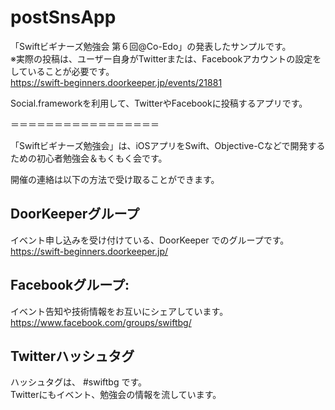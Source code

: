 # postSnsApp
「Swiftビギナーズ勉強会 第６回@Co-Edo」の発表したサンプルです。  
※実際の投稿は、ユーザー自身がTwitterまたは、Facebookアカウントの設定をしていることが必要です。  
https://swift-beginners.doorkeeper.jp/events/21881

Social.frameworkを利用して、TwitterやFacebookに投稿するアプリです。

＝＝＝＝＝＝＝＝＝＝＝＝＝＝＝＝＝ 

「Swiftビギナーズ勉強会」は、iOSアプリをSwift、Objective-Cなどで開発するための初心者勉強会＆もくもく会です。

開催の連絡は以下の方法で受け取ることができます。 

## DoorKeeperグループ 
イベント申し込みを受け付けている、DoorKeeper でのグループです。  
https://swift-beginners.doorkeeper.jp/

## Facebookグループ: 
イベント告知や技術情報をお互いにシェアしています。   
https://www.facebook.com/groups/swiftbg/

## Twitterハッシュタグ 
ハッシュタグは、 #swiftbg です。   
Twitterにもイベント、勉強会の情報を流しています。 

　　

